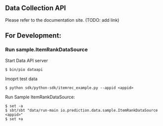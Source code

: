 ## Data Collection API

Please refer to the documentation site. (TODO: add link)

## For Development:

### Run sample.ItemRankDataSource

Start Data API server
```
$ bin/pio dataapi
```

Imoprt test data
```
$ python sdk/python-sdk/itemrec_example.py --appid <appid>
```

Run Sample ItemRankDataSource:
```
$ set -a
$ sbt/sbt "data/run-main io.prediction.data.sample.ItemRankDataSource <appid>"
$ set +a
```
